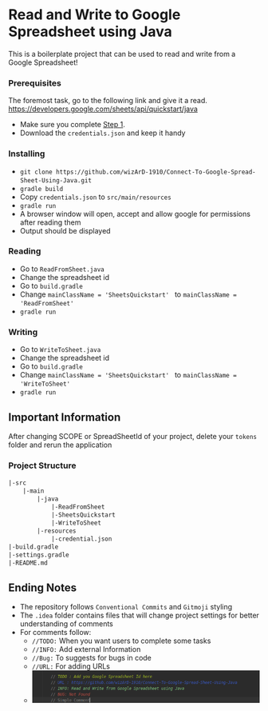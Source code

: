 # Read and Write to Google Spreadsheet using Java

This is a boilerplate project that can be used to read and write from a Google Spreadsheet! 

### Prerequisites

The foremost task, go to the following link and give it a read.
https://developers.google.com/sheets/api/quickstart/java

- Make sure you complete [Step 1](https://developers.google.com/sheets/api/quickstart/java#step_1_turn_on_the).
- Download the `credentials.json` and keep it handy

### Installing

- `git clone https://github.com/wizArD-1910/Connect-To-Google-Spread-Sheet-Using-Java.git`
- `gradle build`
- Copy `credentials.json` to `src/main/resources`
- `gradle run`
- A browser window will open, accept and allow google for permissions after reading them
- Output should be displayed

### Reading 

- Go to `ReadFromSheet.java`
- Change the spreadsheet id
- Go to `build.gradle`
- Change `mainClassName = 'SheetsQuickstart' ` to `mainClassName = 'ReadFromSheet'`
- `gradle run`


### Writing

- Go to `WriteToSheet.java`
- Change the spreadsheet id
- Go to `build.gradle`
- Change `mainClassName = 'SheetsQuickstart' ` to `mainClassName = 'WriteToSheet'`
- `gradle run`

## Important Information

After changing SCOPE or SpreadSheetId of your project, delete your `tokens` folder and rerun the application


### Project Structure

```
|-src
    |-main
        |-java
            |-ReadFromSheet
            |-SheetsQuickstart
            |-WriteToSheet
        |-resources
            |-credential.json
|-build.gradle
|-settings.gradle
|-README.md
```



    
    

## Ending Notes
- The repository follows ` Conventional Commits ` and `Gitmoji` styling
- The `.idea` folder contains files that will change project settings for better understanding of comments
- For comments follow:
    - `//TODO:` When you want users to complete some tasks
    - `//INFO:` Add external Information
    - `//Bug:` To suggests for bugs in code
    - `//URL:` For adding URLs
    - ![Comment Styling](/src/main/resources/comment_styling.png)

    
